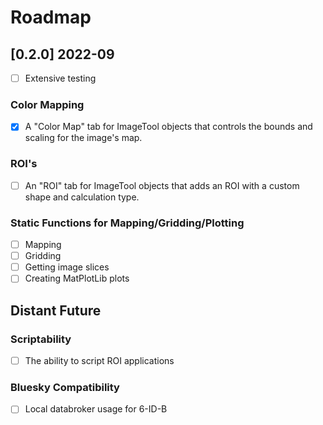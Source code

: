 # Roadmap

## [0.2.0] 2022-09

- [ ] Extensive testing

### Color Mapping
- [X] A "Color Map" tab for ImageTool objects that controls the bounds and scaling for the image's map.

### ROI's
- [ ] An "ROI" tab for ImageTool objects that adds an ROI with a custom shape and calculation type.

### Static Functions for Mapping/Gridding/Plotting
- [ ] Mapping
- [ ] Gridding
- [ ] Getting image slices
- [ ] Creating MatPlotLib plots

## Distant Future

### Scriptability
- [ ] The ability to script ROI applications

### Bluesky Compatibility
- [ ] Local databroker usage for 6-ID-B